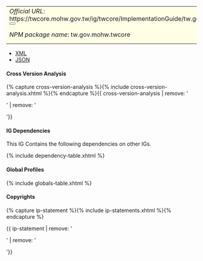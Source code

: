 <table class="grid rwd-table" style="background-color: #ffffe6;width: 100%;">
    <tbody>
    <tr>
      <td colspan="4"><i>Official URL</i>: <span class="copy-text">https://twcore.mohw.gov.tw/ig/twcore/ImplementationGuide/tw.gov.mohw.twcore<button title="" class="btn-copy" data-clipboard-text="https://twcore.mohw.gov.tw/ig/twcore/ImplementationGuide/tw.gov.mohw.twcore" data-original-title="複製URL"></button></span></td>
      <td><i>Version</i>:<span class="copy-text">0.3.0 <button title="" class="btn-copy" data-clipboard-text="https://twcore.mohw.gov.tw/ig/twcore/ImplementationGuide/tw.gov.mohw.twcore|0.3.0" data-original-title="複製含版本資訊的URL"></button></span></td>
    </tr>
    <tr>
      <td colspan="4"><i>NPM package name</i>: tw.gov.mohw.twcore</td>
      <td><i>Computable Name</i>: <span style="font-family: monospace;">TWCore</span></td>
    </tr>
  </tbody>
</table>

- [XML](ImplementationGuide-tw.gov.mohw.twcore.xml)
- [JSON](ImplementationGuide-tw.gov.mohw.twcore.json)

#### Cross Version Analysis

{% capture cross-version-analysis %}{% include cross-version-analysis.xhtml %}{% endcapture %}{{ cross-version-analysis | remove: '<p>' | remove: '</p>'}}

#### IG Dependencies

This IG Contains the following dependencies on other IGs.

{% include dependency-table.xhtml %}

#### Global Profiles

{% include globals-table.xhtml %}

#### Copyrights

{% capture ip-statement %}{% include ip-statements.xhtml %}{% endcapture %}

{{ ip-statement | remove: '<p>' | remove: '</p>'}}